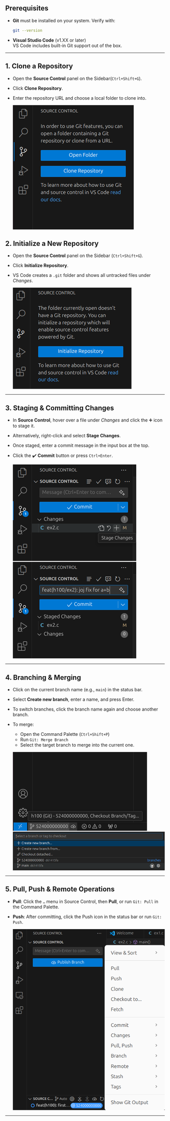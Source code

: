 ## Prerequisites

- **Git** must be installed on your system. Verify with:
  ```bash
  git --version
  ```

- **Visual Studio Code** (v1.XX or later)  
  VS Code includes built-in Git support out of the box.

---

## 1. Clone a Repository

- Open the **Source Control** panel on the Sidebar(`Ctrl+Shift+G`).
- Click **Clone Repository**.
- Enter the repository URL and choose a local folder to clone into.

  ![Clone Repository](img/git-clone1.png)
  

## 2. Initialize a New Repository

- Open the **Source Control** panel on the Sidebar (`Ctrl+Shift+G`).
- Click **Initialize Repository**.
- VS Code creates a `.git` folder and shows all untracked files under *Changes*.

  ![Initialize Repository](img/git-init1.png)

---

## 3. Staging & Committing Changes

- In **Source Control**, hover over a file under *Changes* and click the ➕ icon to stage it.
- Alternatively, right-click and select **Stage Changes**.
- Once staged, enter a commit message in the input box at the top.
- Click the ✔️ **Commit** button or press `Ctrl+Enter`.

  ![Initialize Repository](img/git-add1.png)
  ![Initialize Repository](img/git-commit1.png)

---

## 4. Branching & Merging

- Click on the current branch name (e.g., `main`) in the status bar.
- Select **Create new branch**, enter a name, and press Enter.
- To switch branches, click the branch name again and choose another branch.
- To merge:
  - Open the Command Palette (`Ctrl+Shift+P`)
  - Run `Git: Merge Branch`
  - Select the target branch to merge into the current one.

  ![Initialize Repository](img/git-checkout1.png)
  ![Initialize Repository](img/git-checkout2.png)

---

## 5. Pull, Push & Remote Operations

- **Pull**: Click the `…` menu in Source Control, then **Pull**, or run `Git: Pull` in the Command Palette.
- **Push**: After committing, click the Push icon in the status bar or run `Git: Push`.

  ![Initialize Repository](img/git-push1.png)

---
